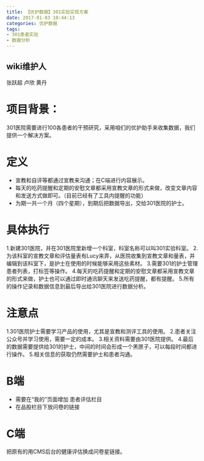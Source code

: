 ```yaml
---
title: 【优护数据】301实验实现方案
date: 2017-01-03 10:44:13
categories: 优护数据
tags:
- 301患者实验
- 数据分析
---
```



## wiki维护人
张跃超  卢欣  黄丹

# 项目背景：
301医院需要进行100各患者的干预研究，采用咱们的优护助手来收集数据，我们提供一个解决方案。
<!--more-->

# 定义

- 宣教和自评等都通过宣教来沟通；在C端进行内容展示。
- 每天的吃药提醒和定期的安慰文章都采用宣教文章的形式来做，改变文章内容和发送方式做即可。（目前已经有了工具内提醒的功能）
- 为期一共一个月（四个星期），到期后把数据导出，交给301医院的护士。
# 具体执行
1.新建301医院，并在301医院里新增一个科室，科室名称可以叫301实验科室。
2.为该科室的宣教文章和评估量表有Lucy来弄，从医院收集到宣教文章和量表，并编辑到该科室下，是护士在使用的时候能够采用这些素材。
3.需要301的护士管理患者列表，打标签等操作。
4.每天的吃药提醒和定期的安慰文章都采用宣教文章的形式来做，护士也可以通过即时通讯聊天来发送吃药提醒，都有提醒。
5.所有的操作记录和数据信息到最后导出给301医院进行数据分析。

# 注意点
1.301医院护士需要学习产品的使用，尤其是宣教和测评工具的使用。
2.患者关注公众号并学习使用，需要一定的成本。
3.相关资料需要由301医院提供。
4.最后的数据需要提供给301的护士，中间的时间会形成一个黑匣子，可以每段时间都进行操作。
5.相关信息的获取仍然需要护士和患者沟通。


# B端
- 需要在“我的”页面增加  患者评估栏目
- 在品股栏目下放问卷的链接
# C端
把原有的用CMS后台的健康评估换成问卷星链接。





